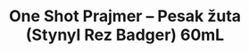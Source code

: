 ---
layout: product
title: "One Shot Prajmer – Pesak žuta (Stynyl Rez Badger) 60mL"
price: "800" 
desc: "Prajmer"
img_path: "/assets/img/A.MIG-2027.webp"
brand: "AMMO"
available: false
special_offer: false
new: false
soon: false
cat: "020000"
subcat: "020100"
subsubcat: "020103"
sifra: "A.MIG-2027"
popular: false
spec: false
---